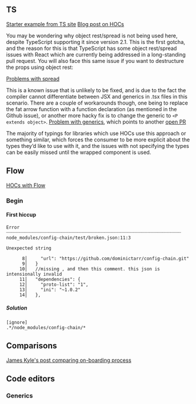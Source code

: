 ## TS

[Starter example from TS site](https://www.typescriptlang.org/docs/handbook/react-&-webpack.html)
[Blog post on HOCs](https://medium.com/@jrwebdev/react-higher-order-component-patterns-in-typescript-42278f7590fb)

You may be wondering why object rest/spread is not being used here, despite TypeScript supporting it since version 2.1. This is the first gotcha, and the reason for this is that TypeScript has some object rest/spread issues with React which are currently being addressed in a long-standing pull request. You will also face this same issue if you want to destructure the props using object rest:

[Problems with spread](https://github.com/Microsoft/TypeScript/pull/13288)

This is a known issue that is unlikely to be fixed, and is due to the fact the compiler cannot differentiate between JSX and generics in .tsx files in this scenario. There are a couple of workarounds though, one being to replace the fat arrow function with a function declaration (as mentioned in the Github issue), or another more hacky fix is to change the generic to `<P extends object>`.
[Problem with generics](https://github.com/Microsoft/TypeScript/issues/15713), which points to another [open PR](https://github.com/Thom1729/Sublime-JS-Custom/issues/28)

The majority of typings for libraries which use HOCs use this approach or something similar, which forces the consumer to be more explicit about the types they’d like to use with it, and the issues with not specifying the types can be easily missed until the wrapped component is used.

## Flow

[HOCs with Flow](https://flow.org/en/docs/react/hoc/)

### Begin

#### First hiccup

```
Error ┈┈┈┈┈┈┈┈┈┈┈┈┈┈┈┈┈┈┈┈┈┈┈┈┈┈┈┈┈┈┈┈┈┈┈┈┈┈┈┈┈┈┈┈┈┈┈┈┈┈┈┈┈┈┈┈┈┈┈┈┈┈┈┈┈┈ node_modules/config-chain/test/broken.json:11:3

Unexpected string

      8│     "url": "https://github.com/dominictarr/config-chain.git"
      9│   }
     10│   //missing , and then this comment. this json is intensionally invalid
     11│   "dependencies": {
     12│     "proto-list": "1",
     13│     "ini": "~1.0.2"
     14│   },
```

##### Solution

```
[ignore]
.*/node_modules/config-chain/*
```

## Comparisons

[James Kyle's post comparing on-boarding process](https://jamie.build/adopting-flow-and-typescript.html)

## Code editors

### Generics
